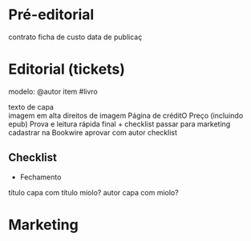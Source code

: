 Pré-editorial
=============

contrato
ficha de custo
data de publicaç

Editorial (tickets)
==========

modelo: @autor item #livro

texto de capa		 
imagem em alta 
direitos de imagem 
Página de créditO 
Preço (incluindo epub) 
Prova e leitura rápida final + checklist 
passar para marketing 
cadastrar na Bookwire 
aprovar com autor 
checklist 


Checklist
---------

* Fechamento

título capa com título miolo?
autor capa com miolo?

Marketing
=========

